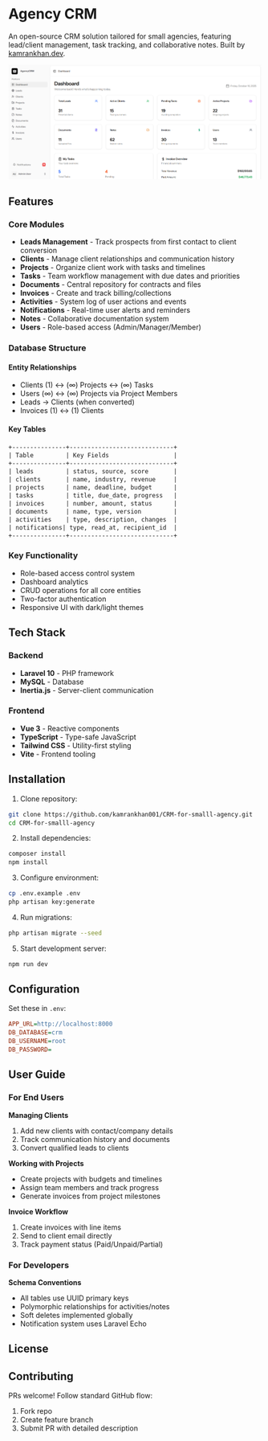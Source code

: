 # Agency CRM

An open-source CRM solution tailored for small agencies, featuring lead/client management, task tracking, and collaborative notes. Built by [kamrankhan.dev](https://kamrankhan.dev).

![Project Banner](public/screenshot.png)

## Features

### Core Modules
- **Leads Management** - Track prospects from first contact to client conversion
- **Clients** - Manage client relationships and communication history
- **Projects** - Organize client work with tasks and timelines  
- **Tasks** - Team workflow management with due dates and priorities
- **Documents** - Central repository for contracts and files
- **Invoices** - Create and track billing/collections
- **Activities** - System log of user actions and events
- **Notifications** - Real-time user alerts and reminders
- **Notes** - Collaborative documentation system  
- **Users** - Role-based access (Admin/Manager/Member)

### Database Structure
#### Entity Relationships
- Clients (1) ↔ (∞) Projects ↔ (∞) Tasks
- Users (∞) ↔ (∞) Projects via Project Members
- Leads → Clients (when converted)
- Invoices (1) ↔ (1) Clients

#### Key Tables
```
+---------------+-----------------------------+
| Table         | Key Fields                  |
+---------------+-----------------------------+
| leads         | status, source, score       |
| clients       | name, industry, revenue     |
| projects      | name, deadline, budget      |  
| tasks         | title, due_date, progress   |
| invoices      | number, amount, status      |
| documents     | name, type, version         |
| activities    | type, description, changes  |
| notifications| type, read_at, recipient_id  |
+---------------+-----------------------------+
```
### Key Functionality
- Role-based access control system
- Dashboard analytics
- CRUD operations for all core entities
- Two-factor authentication
- Responsive UI with dark/light themes

## Tech Stack

### Backend
- **Laravel 10** - PHP framework
- **MySQL** - Database
- **Inertia.js** - Server-client communication

### Frontend
- **Vue 3** - Reactive components
- **TypeScript** - Type-safe JavaScript
- **Tailwind CSS** - Utility-first styling
- **Vite** - Frontend tooling

## Installation

1. Clone repository:
```bash
git clone https://github.com/kamrankhan001/CRM-for-smalll-agency.git
cd CRM-for-smalll-agency
```

2. Install dependencies:
```bash
composer install
npm install
```

3. Configure environment:
```bash
cp .env.example .env
php artisan key:generate
```

4. Run migrations:
```bash
php artisan migrate --seed
```

5. Start development server:
```bash
npm run dev
```

## Configuration

Set these in `.env`:
```ini
APP_URL=http://localhost:8000
DB_DATABASE=crm
DB_USERNAME=root
DB_PASSWORD=
```

## User Guide

### For End Users
**Managing Clients**
1. Add new clients with contact/company details
2. Track communication history and documents
3. Convert qualified leads to clients

**Working with Projects**
- Create projects with budgets and timelines
- Assign team members and track progress
- Generate invoices from project milestones

**Invoice Workflow**  
1. Create invoices with line items
2. Send to client email directly
3. Track payment status (Paid/Unpaid/Partial)

### For Developers
**Schema Conventions**
- All tables use UUID primary keys
- Polymorphic relationships for activities/notes
- Soft deletes implemented globally
- Notification system uses Laravel Echo

## License

## Contributing
PRs welcome! Follow standard GitHub flow:
1. Fork repo
2. Create feature branch
3. Submit PR with detailed description
